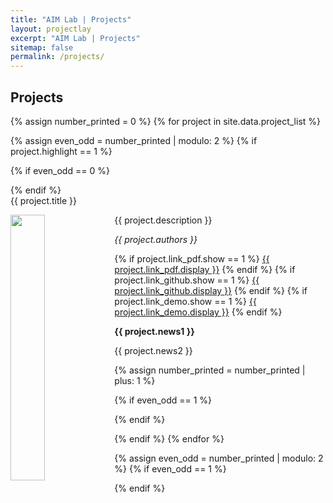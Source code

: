 ```yaml
---
title: "AIM Lab | Projects"
layout: projectlay
excerpt: "AIM Lab | Projects"
sitemap: false
permalink: /projects/
---
```


## Projects

{% assign number_printed = 0 %}
{% for project in site.data.project_list %}

{% assign even_odd = number_printed | modulo: 2 %}
{% if project.highlight == 1 %}

{% if even_odd == 0 %}
<div class="row">
{% endif %}

<div class="col-sm-12 clearfix">
 <div class="well">
  <pubtit>{{ project.title }}</pubtit>
  <p></p>
  <img src="{{ site.url }}{{ site.baseurl }}/assets/project_pic/{{ project.image }}" class="img-responsive" width="33%" style="float: left" />
  <p>{{ project.description }}</p>
  <p><em>{{ project.authors }}</em></p>
  <span style="display: inline;">
  {% if project.link_pdf.show == 1 %}
  <a type="button" class="btn btn-info" href="{{ project.link_pdf.url }}">{{ project.link_pdf.display }}</a>
  {% endif %}
  {% if project.link_github.show == 1 %}
  <a type="button" class="btn btn-info" href="{{ project.link_github.url }}">{{ project.link_github.display }}</a>
  {% endif %}
  {% if project.link_demo.show == 1 %}
  <a type="button" class="btn btn-info" href="{{ project.link_demo.url }}">{{ project.link_demo.display }}</a>
  {% endif %}
  </span>
  <p class="text-danger"><strong> {{ project.news1 }}</strong></p>
  <p> {{ project.news2 }}</p>
 </div>
</div>

{% assign number_printed = number_printed | plus: 1 %}

{% if even_odd == 1 %}
</div>
{% endif %}

{% endif %}
{% endfor %}

{% assign even_odd = number_printed | modulo: 2 %}
{% if even_odd == 1 %}
</div>
{% endif %}